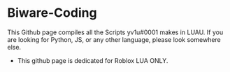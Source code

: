 # Biware-Coding

This Github page compiles all the Scripts yv1u#0001 makes in LUAU.
If you are looking for Python, JS, or any other language, please look somewhere else.

- This github page is dedicated for Roblox LUA ONLY.
